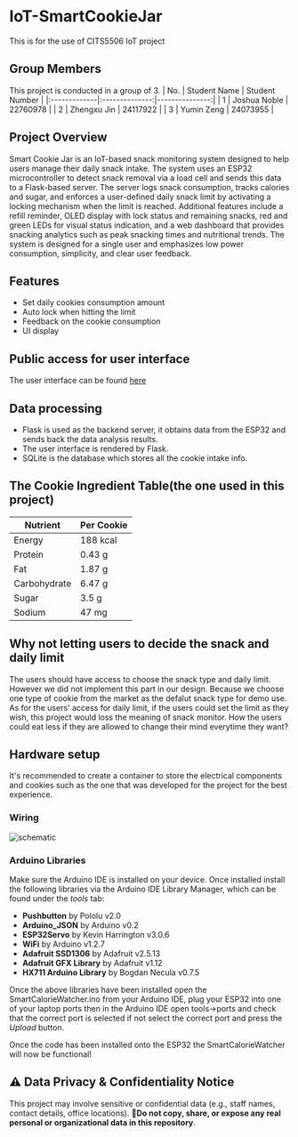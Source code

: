 # IoT-SmartCookieJar
This is for the use of CITS5506 IoT project

## Group Members
This project is conducted in a group of 3.
| No.       | Student Name         | Student Number     |
|:-------------|:--------------:|---------------:|
| 1      | Joshua Noble    | 22760978   |
| 2        | Zhengxu Jin     | 24117922 |
| 3    | Yumin Zeng  | 24073955    |

## Project Overview
Smart Cookie Jar is an IoT-based snack monitoring system designed to help users manage their daily snack intake. The system uses an ESP32 microcontroller to detect snack removal via a load cell and sends this data to a Flask-based server. The server logs snack consumption, tracks calories and sugar, and enforces a user-defined daily snack limit by activating a locking mechanism when the limit is reached. Additional features include a refill reminder, OLED display with lock status and remaining snacks, red and green LEDs for visual status indication, and a web dashboard that provides snacking analytics such as peak snacking times and nutritional trends. The system is designed for a single user and emphasizes low power consumption, simplicity, and clear user feedback.

## Features
- Set daily cookies consumption amount
- Auto lock when hitting the limit
- Feedback on the cookie consumption
- UI display

## Public access for user interface
The user interface can be found [here](https://iot-smartcooikejar.onrender.com/today)

## Data processing
- Flask is used as the backend server, it obtains data from the ESP32 and sends back the data analysis results.
- The user interface is rendered by Flask.
- SQLite is the database which stores all the cookie intake info.

## The Cookie Ingredient Table(the one used in this project)
| Nutrient      | Per Cookie     |
|---------------|----------------|
| Energy        | 188 kcal       |
| Protein       | 0.43 g         |
| Fat           | 1.87 g         |
| Carbohydrate  | 6.47 g         |
| Sugar         | 3.5 g          |
| Sodium        | 47 mg          |

## Why not letting users to decide the snack and daily limit
The users should have access to choose the snack type and daily limit. However we did not implement this part in our design. Because we choose one type of cookie from the market as the defalut snack type for demo use. As for the users' access for daily limit, if the users could set the limit as they wish, this project would loss the meaning of snack monitor. How the users could eat less if they are allowed to change their mind everytime they want?

## Hardware setup
It's recommended to create a container to store the electrical components and cookies such as the one that was developed for the project for the best experience.

### Wiring
![schematic](https://github.com/user-attachments/assets/b3e8ed7c-5d86-47b3-ab6b-14a944964ee3)

### Arduino Libraries
Make sure the Arduino IDE is installed on your device. Once installed install the following libraries via the Arduino IDE Library Manager, which can be found under the *tools* tab:
- **Pushbutton** by Pololu v2.0
- **Arduino_JSON** by Arduino v0.2
- **ESP32Servo** by Kevin Harrington v3.0.6
- **WiFi** by Arduino v1.2.7
- **Adafruit SSD1306** by Adafruit v2.5.13
- **Adafruit GFX Library** by Adafruit v1.12
- **HX711 Arduino Library** by Bogdan Necula v0.7.5

Once the above libraries have been installed open the SmartCalorieWatcher.ino from your Arduino IDE, plug your ESP32 into one of your laptop ports then in the Arduino IDE open tools->ports and check that the correct port is selected if not select the correct port and press the *Upload* button.

Once the code has been installed onto the ESP32 the SmartCalorieWatcher will now be functional!

## ⚠️ Data Privacy & Confidentiality Notice
This project may involve sensitive or confidential data (e.g., staff names, contact details, office locations). 
🚫**Do not copy, share, or expose any real personal or organizational data in this repository**.
